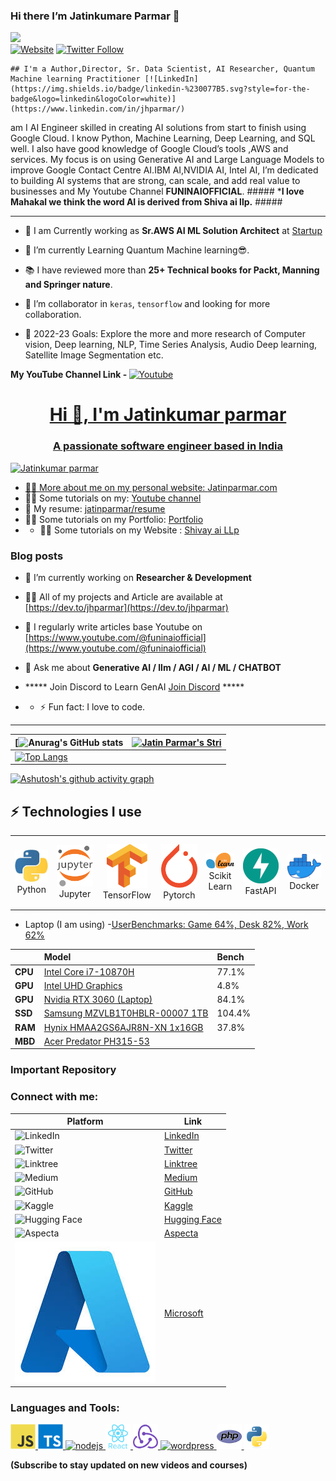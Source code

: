 ### Hi there I’m Jatinkumare Parmar 👋
![](https://komarev.com/ghpvc/?username=jhparmar&color=green)  
  [![Website](https://img.shields.io/website?label=jhparmar&style=for-the-badge&url=https%3A%2F%2Fcodestackr.com)](https://www.linkedin.com/in/jhparmar/)
  [![Twitter Follow](https://img.shields.io/twitter/follow/parmarjatin4911?color=1DA1F2&logo=twitter&style=for-the-badge)](https://twitter.com/parmarjatin4911)

    ## I'm a Author,Director, Sr. Data Scientist, AI Researcher, Quantum Machine learning Practitioner [![LinkedIn](https://img.shields.io/badge/linkedin-%230077B5.svg?style=for-the-badge&logo=linkedin&logoColor=white)](https://www.linkedin.com/in/jhparmar/)

am I AI Engineer skilled in creating AI solutions from start to finish using Google Cloud. I know Python, Machine Learning, Deep Learning, and SQL well. I also have good knowledge of Google Cloud’s tools ,AWS and services. My focus is on using Generative AI and Large Language Models to improve Google Contact Centre AI.IBM AI,NVIDIA AI, Intel AI, I’m dedicated to building AI systems that are strong, can scale, and add real value to businesses and My Youtube Channel **FUNINAIOFFICIAL**.   #####  *****I love Mahakal we think the word AI is derived from Shiva ai llp.**** #####


---

  * 🔭 I am Currently working as **Sr.AWS AI ML Solution Architect** at [Startup](https://persistventures.com/)

  - 🌱 I’m currently Learning Quantum Machine learning😎.

  - 📚 I have reviewed more than **25+ Technical books for Packt, Manning and Springer nature**.
  
  - 👯 I’m collaborator in `keras`, `tensorflow` and looking for more collaboration.
  
  - 🥅 2022-23 Goals: Explore the more and more research of Computer vision, Deep learning, NLP, Time Series Analysis, Audio Deep learning, Satellite Image Segmentation etc.

<b>My YouTube Channel Link -    </b>
  <a href="https://www.youtube.com/channel/UCSLMS3odjPxesH02jnhWMnA" target="_blank">
  <img height="30"    alt="Youtube"
    src="https://img.shields.io/badge/youtube-FF0000?logo=youtube&logoColor=white&style=for-the-badge"
  a/>


<h1 align="center">Hi 👋, I'm Jatinkumar parmar  </h1>
<h3 align="center">A passionate software engineer based in India</h3>

<p align="left"> <img src="https://komarev.com/ghpvc/?username=jhparmar&label=Profile%20views&color=0e75b6&style=flat" alt="Jatinkumar parmar" /> </p>

- 👨‍💻 More about me on my personal website: [Jatinparmar.com](https://dev.to/jhparmar)
- 👨‍💻 Some tutorials on my: [Youtube channel](https://www.youtube.com/@funinaiofficial)
- 📁 My resume: [jatinparmar/resume](https://about.me/jhparmar)
- 👨‍💻 Some tutorials on my Portfolio: [Portfolio](https://jatin-mu.vercel.app/)
- - 👨‍💻 Some tutorials on my Website : [Shivay ai LLp](https://i-shiva-ai.vercel.app/)

### Blog posts
<!-- BLOG-POST-LIST:START -->
-  🔭 I’m currently working on **Researcher  & Development**
- 👨‍💻 All of my projects and Article are available at [https://dev.to/jhparmar](https://dev.to/jhparmar)
- 📝 I regularly write articles base Youtube  on [https://www.youtube.com/@funinaiofficial](https://www.youtube.com/@funinaiofficial)
- 💬 Ask me about **Generative AI / llm / AGI / AI / ML / CHATBOT**
- ***** Join Discord to Learn GenAI [Join Discord](https://discord.gg/parmarjatin4911) *****

- 
  - ⚡ Fun fact: I love to code.

---
| [![Anurag's GitHub stats](https://github-readme-stats.vercel.app/api?username=parmarjh&show_icons=true&theme=radical) | [![Jatin Parmar's Stri](https://streak-stats.demolab.com?user=ashishpatel26&theme=dark&border_radius=7&mode=weekly)](https://git.io/streak-stats) |
| ------------------------------------------------------------ | ------------------------------------------------------------ |
| [![Top Langs](https://github-readme-stats.vercel.app/api/top-langs/?username=jhparmar&layout=compact&&show_icons=true&theme=radical)](https://github.com/anuraghazra/github-readme-stats) |                                                              |



[![Ashutosh's github activity graph](https://github-readme-activity-graph.vercel.app/graph?username=jhparmar&bg_color=ffffff&color=ff047d&line=9e4c98&point=403d3d&area=true&hide_border=true)](https://github.com/ashutosh00710/github-readme-activity-graph)





   ## ⚡ Technologies I use 

<div align="center">
<table align="center">
    <tr>
        <td align="center" width="140" height="112.43">
            <img src="./assets/icons/python.jpeg" width="65px"/>
            <br /> Python
        </td>
        <td align="center" width="140" height="112.43">
            <img src="./assets/icons/jupyter.png" width="65px"/>
            <br /> Jupyter
        </td>
        <td align="center" width="140" height="112.43">
            <img src="./assets/icons/tensorflow.png" width="65px"/>
            <br /> TensorFlow
        </td>
        <td align="center" width="140" height="112.43">
            <img src="./assets/icons/pytorch.png" width="65px"/>
            <br /> Pytorch
        </td>
        <td align="center" width="140" height="112.43">
            <img src="./assets/icons/scikitlearn.png" width="65px"/>
            <br /> Scikit Learn
        </td>
        <td align="center" width="140" height="112.43">
            <img src="./assets/icons/fastapi.png" width="65px"/>
            <br /> FastAPI
        </td>
        <td align="center" width="140" height="112.43">
            <img src="./assets/icons/docker.png" width="65px"/>
            <br /> Docker
        </td>
    </tr>
</table>
</div>

 - Laptop (I am using)
 -[UserBenchmarks: Game 64%, Desk 82%, Work 62%](https://www.userbenchmark.com/UserRun/54001935)  

||Model|Bench
:----|:----|:----|
**CPU**|[Intel Core i7-10870H](https://cpu.userbenchmark.com/SpeedTest/1322918/IntelR-CoreTM-i7-10870H-CPU---220GHz)|77.1%
**GPU**|[Intel UHD Graphics](https://gpu.userbenchmark.com/SpeedTest/1027883/IntelR-UHD-Graphics)|4.8%
**GPU**|[Nvidia RTX 3060 (Laptop)](https://gpu.userbenchmark.com/SpeedTest/1452971/NVIDIA-GeForce-RTX-3060-Laptop-GPU)|84.1%
**SSD**|[Samsung MZVLB1T0HBLR-00007 1TB](https://ssd.userbenchmark.com/SpeedTest/963042/SAMSUNG-MZVLB1T0HBLR-00007)|104.4%
**RAM**|[Hynix HMAA2GS6AJR8N-XN 1x16GB](https://ram.userbenchmark.com/SpeedTest/1166099/Hynix-HMAA2GS6AJR8N-XN-1x16GB)|37.8%
**MBD**|[Acer Predator PH315-53](https://www.userbenchmark.com/System/Acer-Predator-PH315-53/193818)|   

### Important Repository


  <h3 align="left">Connect with me:</h3>
<p align="left">

| Platform | Link |
|----------|------|
| ![LinkedIn](https://img.icons8.com/color/48/000000/linkedin.png) | [LinkedIn](https://www.linkedin.com/in/jhparmar/) |
| ![Twitter](https://img.icons8.com/color/48/000000/twitter.png) | [Twitter](https://x.com/Yash_Kavaiya_) |
| ![Linktree](https://img.icons8.com/color/48/000000/linktree.png) | [Linktree](https://linktr.ee/jhparmar) |
| ![Medium](https://img.icons8.com/color/48/000000/medium-logo.png) | [Medium](https://medium.com/@parmarjatin4911) |
| ![GitHub](https://img.icons8.com/color/48/000000/github.png) | [GitHub](https://github.com/parmarjh) |
| ![Kaggle](https://github.com/parmarjh/I-shiva-ai/blob/main/images/kaggle-logo.png) | [Kaggle](https://www.kaggle.com/jhparmar) |
| ![Hugging Face](https://github.com/parmarjh/I-shiva-ai/blob/main/images/huggiface.jpg) | [Hugging Face](https://huggingface.co/jhparmar) |
| ![Aspecta](https://github.com/parmarjh/I-shiva-ai/blob/main/images/asp.jpg) | [Aspecta](https://aspecta.id/u/jhparmar) |
| ![Microsoft](https://github.com/parmarjh/parmarjh/blob/main/azurew.jpeg) | [Microsoft ](https://learn.microsoft.com/en-us/users/jhparmar/achievements?tab=applied-skills-tab) |
</p>

<!-- BLOG-POST-LIST:END -->

<h3 align="left">Languages and Tools:</h3>
<p align="left"> 
  <a href="https://developer.mozilla.org/en-US/docs/Web/JavaScript" target="_blank" rel="noreferrer"> 
    <img src="https://raw.githubusercontent.com/devicons/devicon/master/icons/javascript/javascript-original.svg" alt="javascript" width="40" height="40"/> 
  </a> 
  <a href="https://www.typescriptlang.org/" target="_blank" rel="noreferrer"> <img src="https://raw.githubusercontent.com/devicons/devicon/master/icons/typescript/typescript-original.svg" alt="typescript" width="40" height="40"/> </a> 
  <!-- <a href="https://www.mongodb.com/" target="_blank" rel="noreferrer"> <img src="https://raw.githubusercontent.com/devicons/devicon/master/icons/mongodb/mongodb-original-wordmark.svg" alt="mongodb" width="40" height="40"/> </a> 
  <a href="https://www.mysql.com/" target="_blank" rel="noreferrer"> <img src="https://raw.githubusercontent.com/devicons/devicon/master/icons/mysql/mysql-original-wordmark.svg" alt="mysql" width="40" height="40"/> </a>
  <a href="https://www.postgresql.org" target="_blank" rel="noreferrer"> <img src="https://raw.githubusercontent.com/devicons/devicon/master/icons/postgresql/postgresql-original-wordmark.svg" alt="postgresql" width="40" height="40"/>   </a> -->
  <a href="https://nodejs.org" target="_blank" rel="noreferrer"> <img src="https://img.icons8.com/fluency/512/node-js.png" alt="nodejs" width="40" height="40"/> </a> 
  <a href="https://reactjs.org/" target="_blank" rel="noreferrer"> <img src="https://raw.githubusercontent.com/devicons/devicon/master/icons/react/react-original-wordmark.svg" alt="react" width="40" height="40"/> </a> 
  <a href="https://redux.js.org" target="_blank" rel="noreferrer"> <img src="https://raw.githubusercontent.com/devicons/devicon/master/icons/redux/redux-original.svg" alt="redux" width="40" height="40"/> </a> 
  <a href="https://wordpress.org" target="_blank" rel="noreferrer"> <img src="https://cdn-icons-png.flaticon.com/512/174/174881.png" alt="wordpress" width="40" height="40"/> </a> 
  <a href="https://www.php.net" target="_blank" rel="noreferrer"> <img src="https://raw.githubusercontent.com/devicons/devicon/master/icons/php/php-original.svg" alt="php" width="40" height="40"/> </a> 
  <a href="https://www.python.org" target="_blank" rel="noreferrer"> <img src="https://raw.githubusercontent.com/devicons/devicon/master/icons/python/python-original.svg" alt="python" width="40" height="40"/> </a> 
<!--  <a href="https://webpack.js.org" target="_blank" rel="noreferrer"> <img src="https://raw.githubusercontent.com/devicons/devicon/d00d0969292a6569d45b06d3f350f463a0107b0d/icons/webpack/webpack-original-wordmark.svg" alt="webpack" width="40" height="40"/> </a> -->
</p>

  
</a>
<b>      (Subscribe to stay updated on new videos and courses)   </b>
<br/><br/>




